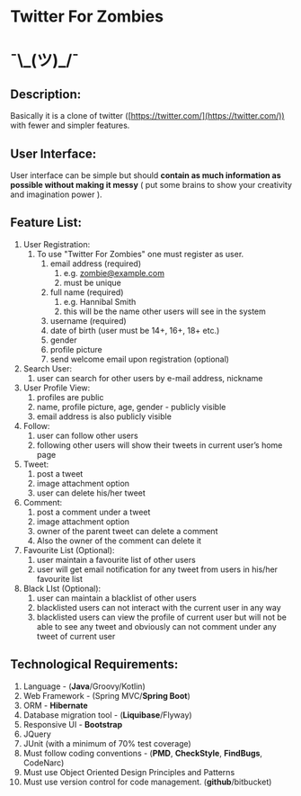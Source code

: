 # Twitter For Zombies

# ¯\\\_(ツ)_/¯

## Description:

Basically it is a clone of twitter ([https://twitter.com/](https://twitter.com/)) with fewer and simpler features.

## User Interface:

User interface can be simple but should **contain as much information as possible without making it messy** ( put some brains to show your creativity and imagination power ).

## Feature List:

1. User Registration:
    1. To use "Twitter For Zombies" one must register as user.
        1. email address (required)
            1. e.g. zombie@example.com
            1. must be unique
        1. full name (required)
            1. e.g. Hannibal Smith
            1. this will be the name other users will see in the system
        1. username (required)
        1. date of birth (user must be 14+, 16+, 18+ etc.)
        1. gender
        1. profile picture
        1. send welcome email upon registration (optional)
1. Search User:
    1. user can search for other users by e-mail address, nickname
1. User Profile View:
    1. profiles are public
    1. name, profile picture, age, gender - publicly visible
    1. email address is also publicly visible
1. Follow:
    1. user can follow other users
    1. following other users will show their tweets in current user’s home page
1. Tweet:
    1. post a tweet
    1. image attachment option
    1. user can delete his/her tweet
1. Comment:
    1. post a comment under a tweet
    1. image attachment option
    1. owner of the parent tweet can delete a comment
    1. Also the owner of the comment can delete it
1. Favourite List (Optional):
    1. user maintain a favourite list of other users
    1. user will get email notification for any tweet from users in his/her favourite list
1. Black LIst (Optional):
    1. user can maintain a blacklist of other users
    1. blacklisted users can not interact with the current user in any way
    1. blacklisted users can view the profile of current user but will not be able to see any tweet and obviously can not comment under any tweet of current user

## Technological Requirements:

1. Language - (**Java**/Groovy/Kotlin)
1. Web Framework - (Spring MVC/**Spring Boot**)
1. ORM - **Hibernate**
1. Database migration tool - (**Liquibase**/Flyway)
1. Responsive UI - **Bootstrap**
1. JQuery
1. JUnit (with a minimum of 70% test coverage)
1. Must follow coding conventions - (**PMD**, **CheckStyle**, **FindBugs**, CodeNarc)
1. Must use Object Oriented Design Principles and Patterns
1. Must use version control for code management. (**github**/bitbucket)
